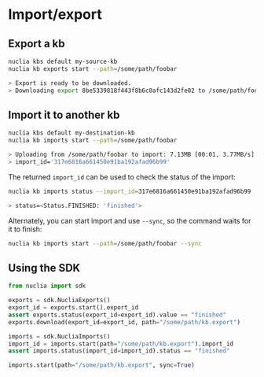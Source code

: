 # Import/export

## Export a kb

```sh
nuclia kbs default my-source-kb
nuclia kb exports start --path=/some/path/foobar

> Export is ready to be downloaded.
> Downloading export 8be5339818f443f8b6c0afc143d2fe02 to /some/path/foobar: 7.13MB [00:05, 1.36MB/s]
```

## Import it to another kb

```sh
nuclia kbs default my-destination-kb
nuclia kb imports start --path=/some/path/foobar

> Uploading from /some/path/foobar to import: 7.13MB [00:01, 3.77MB/s]
> import_id='317e6816a661450e91ba192afad96b99'
```

The returned `import_id` can be used to check the status of the import:

```sh
nuclia kb imports status --import_id=317e6816a661450e91ba192afad96b99

> status=<Status.FINISHED: 'finished'>
```

Alternately, you can start import and use `--sync`, so the command waits for it to finish:

```sh
nuclia kb imports start --path=/some/path/foobar --sync
```

## Using the SDK

```python
from nuclia import sdk

exports = sdk.NucliaExports()
export_id = exports.start().export_id
assert exports.status(export_id=export_id).value == "finished"
exports.download(export_id=export_id, path="/some/path/kb.export")

imports = sdk.NucliaImports()
import_id = imports.start(path="/some/path/kb.export").import_id
assert imports.status(import_id=import_id).status == "finished"

imports.start(path="/some/path/kb.export", sync=True)
```
